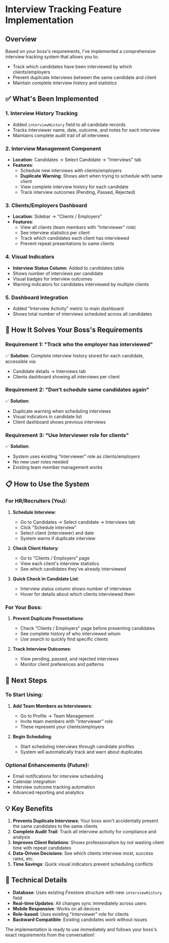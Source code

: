# Interview Tracking Feature Implementation

## Overview

Based on your boss's requirements, I've implemented a comprehensive interview tracking system that allows you to:

- Track which candidates have been interviewed by which clients/employers
- Prevent duplicate interviews between the same candidate and client
- Maintain complete interview history and statistics

## ✅ What's Been Implemented

### 1. **Interview History Tracking**

- Added `interviewHistory` field to all candidate records
- Tracks interviewer name, date, outcome, and notes for each interview
- Maintains complete audit trail of all interviews

### 2. **Interview Management Component**

- **Location**: Candidates → Select Candidate → "Interviews" tab
- **Features**:
  - Schedule new interviews with clients/employers
  - **Duplicate Warning**: Shows alert when trying to schedule with same client
  - View complete interview history for each candidate
  - Track interview outcomes (Pending, Passed, Rejected)

### 3. **Clients/Employers Dashboard**

- **Location**: Sidebar → "Clients / Employers"
- **Features**:
  - View all clients (team members with "Interviewer" role)
  - See interview statistics per client
  - Track which candidates each client has interviewed
  - Prevent repeat presentations to same clients

### 4. **Visual Indicators**

- **Interview Status Column**: Added to candidates table
- Shows number of interviews per candidate
- Visual badges for interview outcomes
- Warning indicators for candidates interviewed by multiple clients

### 5. **Dashboard Integration**

- Added "Interview Activity" metric to main dashboard
- Shows total number of interviews scheduled across all candidates

## 🎯 How It Solves Your Boss's Requirements

### Requirement 1: "Track who the employer has interviewed"

✅ **Solution**: Complete interview history stored for each candidate, accessible via:

- Candidate details → Interviews tab
- Clients dashboard showing all interviews per client

### Requirement 2: "Don't schedule same candidates again"

✅ **Solution**:

- Duplicate warning when scheduling interviews
- Visual indicators in candidate list
- Client dashboard shows previous interviews

### Requirement 3: "Use Interviewer role for clients"

✅ **Solution**:

- System uses existing "Interviewer" role as clients/employers
- No new user roles needed
- Existing team member management works

## 📋 How to Use the System

### For HR/Recruiters (You):

1. **Schedule Interview**:

   - Go to Candidates → Select candidate → Interviews tab
   - Click "Schedule Interview"
   - Select client (interviewer) and date
   - System warns if duplicate interview

2. **Check Client History**:

   - Go to "Clients / Employers" page
   - View each client's interview statistics
   - See which candidates they've already interviewed

3. **Quick Check in Candidate List**:
   - Interview status column shows number of interviews
   - Hover for details about which clients interviewed them

### For Your Boss:

1. **Prevent Duplicate Presentations**:

   - Check "Clients / Employers" page before presenting candidates
   - See complete history of who interviewed whom
   - Use search to quickly find specific clients

2. **Track Interview Outcomes**:
   - View pending, passed, and rejected interviews
   - Monitor client preferences and patterns

## 🚀 Next Steps

### To Start Using:

1. **Add Team Members as Interviewers**:

   - Go to Profile → Team Management
   - Invite team members with "Interviewer" role
   - These represent your clients/employers

2. **Begin Scheduling**:
   - Start scheduling interviews through candidate profiles
   - System will automatically track and warn about duplicates

### Optional Enhancements (Future):

- Email notifications for interview scheduling
- Calendar integration
- Interview outcome tracking automation
- Advanced reporting and analytics

## 💡 Key Benefits

1. **Prevents Duplicate Interviews**: Your boss won't accidentally present the same candidates to the same clients
2. **Complete Audit Trail**: Track all interview activity for compliance and analysis
3. **Improves Client Relations**: Shows professionalism by not wasting client time with repeat candidates
4. **Data-Driven Decisions**: See which clients interview most, success rates, etc.
5. **Time Savings**: Quick visual indicators prevent scheduling conflicts

## 🔧 Technical Details

- **Database**: Uses existing Firestore structure with new `interviewHistory` field
- **Real-time Updates**: All changes sync immediately across users
- **Mobile Responsive**: Works on all devices
- **Role-based**: Uses existing "Interviewer" role for clients
- **Backward Compatible**: Existing candidates work without issues

The implementation is ready to use immediately and follows your boss's exact requirements from the conversation!
